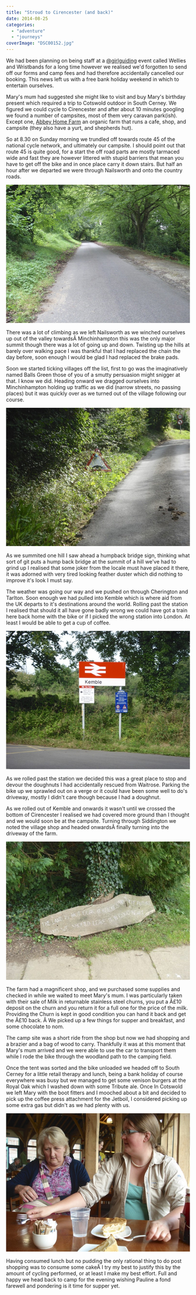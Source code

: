 ```yaml
---
title: "Stroud to Cirencester (and back)"
date: 2014-08-25
categories: 
  - "adventure"
  - "journeys"
coverImage: "DSC00152.jpg"
---
```


We had been planning on being staff at a [@girlguiding](https://twitter.com/Girlguiding) event called Wellies and Wristbands for a long time however we realised we'd forgotten to send off our forms and camp fees and had therefore accidentally cancelled our booking. This news left us with a free bank holiday weekend in which to entertain ourselves.

Mary's mum had suggested she might like to visit and buy Mary's birthday present which required a trip to Cotswold outdoor in South Cerney. We figured we could cycle to Cirencester and after about 10 minutes googling we found a number of campsites, most of them very caravan park(ish). Except one, [Abbey Home Farm](http://www.theorganicfarmshop.co.uk/) an organic farm that runs a cafe, shop, and campsite (they also have a yurt, and shepherds hut).

So at 8.30 on Sunday morning we trundled off towards route 45 of the national cycle network, and ultimately our campsite. I should point out that route 45 is quite good, for a start the off road parts are mostly tarmaced wide and fast they are however littered with stupid barriers that mean you have to get off the bike and in once place carry it down stairs. But half an hour after we departed we were through Nailsworth and onto the country roads.

![Country Roads](images/DSC00148-760x570.jpg)

There was a lot of climbing as we left Nailsworth as we winched ourselves up out of the valley towardsÂ Minchinhampton this was the only major summit though there was a lot of going up and down. Twisting up the hills at barely over walking pace I was thankful that I had replaced the chain the day before, soon enough I would be glad I had replaced the brake pads.

Soon we started ticking villages off the list, first to go was the imaginatively named Balls Green those of you of a smutty persuasion might snigger at that. I know we did. Heading onward we dragged ourselves into Minchinhampton holding up traffic as we did (narrow streets, no passing places) but it was quickly over as we turned out of the village following our course.

![Joker](images/DSC00149-760x570.jpg)

As we summited one hill I saw ahead a humpback bridge sign, thinking what sort of git puts a hump back bridge at the summit of a hill we've had to grind up I realised that some joker from the locale must have placed it there, it was adorned with very tired looking feather duster which did nothing to improve it's look I must say.

The weather was going our way and we pushed on through Cherington and Tarlton. Soon enough we had pulled into Kemble which is where aid from the UK departs to it's destinations around the world. Rolling past the station I realised that should it all have gone badly wrong we could have got a train here back home with the bike or if I picked the wrong station into London. At least I would be able to get a cup of coffee.

![Rescue](images/DSC00150-760x570.jpg)

As we rolled past the station we decided this was a great place to stop and devour the doughnuts I had accidentally rescued from Waitrose. Parking the bike up we sprawled out on a verge or it could have been some well to do's driveway, mostly I didn't care though because I had a doughnut.

As we rolled out of Kemble and onwards it wasn't until we crossed the bottom of Cirencester I realised we had covered more ground than I thought and we would soon be at the campsite. Turning through Siddington we noted the village shop and headed onwardsÂ finally turning into the driveway of the farm.

![Abbey Home Farm](images/DSC00152-760x570.jpg)

The farm had a magnificent shop, and we purchased some supplies and checked in while we waited to meet Mary's mum. I was particularly taken with their sale of Milk in returnable stainless steel churns, you put a Â£10 deposit on the churn and you return it for a full one for the price of the milk. Providing the Churn is kept in good condition you can hand it back and get the Â£10 back. Â We picked up a few things for supper and breakfast, and some chocolate to nom.

The camp site was a short ride from the shop but now we had shopping and a brazier and a bag of wood to carry. Thankfully it was at this moment that Mary's mum arrived and we were able to use the car to transport them while I rode the bike through the woodland path to the camping field.

Once the tent was sorted and the bike unloaded we headed off to South Cerney for a little retail therapy and lunch, being a bank holiday of course everywhere was busy but we managed to get some venison burgers at the Royal Oak which I washed down with some Tribute ale. Once In Cotswold we left Mary with the boot fitters and I mooched about a bit and decided to pick up the coffee press attachment for the Jetboil, I considered picking up some extra gas but didn't as we had plenty with us.

![Apple Cake](images/DSC00154-760x570.jpg)

Having consumed lunch but no pudding the only rational thing to do post shopping was to consume some cakeÂ I try my best to justify this by the amount of cycling performed, or at least I make my best effort. Full and happy we head back to camp for the evening wishing Pauline a fond farewell and pondering is it time for supper yet.

